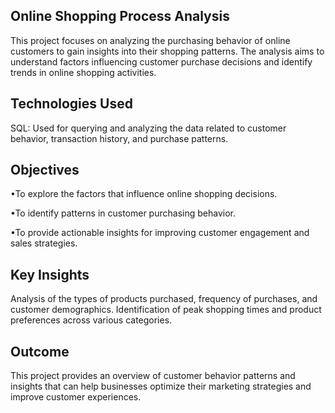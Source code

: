 ## Online Shopping Process Analysis

This project focuses on analyzing the purchasing behavior of online customers to gain insights into their shopping patterns. The analysis aims to understand factors influencing customer purchase decisions and identify trends in online shopping activities.

## Technologies Used

SQL: Used for querying and analyzing the data related to customer behavior, transaction history, and purchase patterns.

## Objectives

•To explore the factors that influence online shopping decisions.

•To identify patterns in customer purchasing behavior.

•To provide actionable insights for improving customer engagement and sales strategies.

## Key Insights

Analysis of the types of products purchased, frequency of purchases, and customer demographics.
Identification of peak shopping times and product preferences across various categories.

## Outcome

This project provides an overview of customer behavior patterns and insights that can help businesses optimize their marketing strategies and improve customer experiences.
